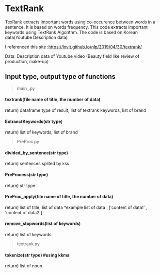 # TextRank
TexRank extracts important words using co-occurence between words in a sentence. It is based on words frequency.
This code extracts important keywords using TextRank Algorithm. The code is based on Korean data(Youtube Description data)

I referenced this site :https://lovit.github.io/nlp/2019/04/30/textrank/

Data: Description data of Youtube video (Beauty field like review of production, make-up)

<h2>Input type, output type of functions </h2>

> main_.py
<h4>textrank(file name of title, the number of data)</h4>
return) dataframe type of result, list of textrank keywords, list of brand
<h4>ExtranctKeywords(str type)</h4>
return) list of keywords, list of brand

>PreProc.py
<h4>divided_by_sentence(str type)</h4>
return) sentences splited by kss

<h4>PreProcess(str type)</h4>
return) str type
<h4>PreProc_apply(file name of title, the number of data)</h4>
return) list of title, list of data
*example list of data : ['content of data1' , 'content of data2']
<h4>remove_stopwords(list of keywords)</h4>
return) list of keywords

>textrank.py
<h4>tokenize(str type) #using kkma</h4>
return) list of noun
